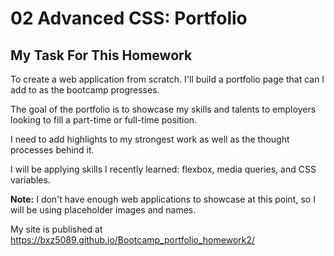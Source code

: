 # 02 Advanced CSS: Portfolio

## My Task For This Homework

To create a web application from scratch. I'll build a portfolio page that can I add to as the bootcamp progresses. 

The goal of the portfolio is to showcase my skills and talents to employers looking to fill a part-time or full-time position. 

I need to add highlights to my strongest work as well as the thought processes behind it. 

I will be applying skills I recently learned: flexbox, media queries, and CSS variables.

**Note:** I don't have enough web applications to showcase at this point, so I will be using placeholder images and names. 


My site is published at https://bxz5089.github.io/Bootcamp_portfolio_homework2/

